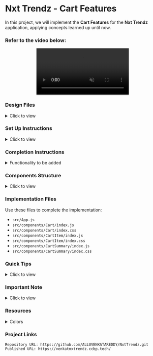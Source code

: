 # Nxt Trendz - Cart Features

In this project, we will implement the **Cart Features** for the **Nxt Trendz** application, applying concepts learned up until now.

### Refer to the video below:

<div style="text-align: center;">
  <video style="max-width:70%;box-shadow:0 2.8px 2.2px rgba(0, 0, 0, 0.12);outline:none;" loop="true" autoplay="autoplay" controls="controls" muted>
    <source src="https://assets.ccbp.in/frontend/content/react-js/nxt-trendz-cart-features-output.mp4" type="video/mp4">
  </video>
</div>

### Design Files

<details>
<summary>Click to view</summary>

- [Extra Small (Size < 576px) and Small (Size >= 576px)](https://assets.ccbp.in/frontend/content/react-js/nxt-trendz-cart-features-sm-output-v0.png)
- [Medium (Size >= 768px), Large (Size >= 992px) and Extra Large (Size >= 1200px)](https://assets.ccbp.in/frontend/content/react-js/nxt-trendz-cart-features-lg-output.png)

</details>

### Set Up Instructions

<details>
<summary>Click to view</summary>

- Download dependencies by running `npm install`
- Start up the app using `npm start`

</details>

### Completion Instructions

<details>
<summary>Functionality to be added</summary>

The app must have the following functionalities:

- **Feature 1**: 
  - When an unauthenticated user tries to access the **Cart** Route, they should be navigated to the **Login** Route.
  
- **Feature 2**: 
  - When an authenticated user tries to add the same product multiple times, the quantity of the product should be updated accordingly, and the cart item count in the header should remain the same.
  
- **Feature 3**: 
  - The total amount and number of items in the cart should be displayed in the **Cart** Route.
  - When the plus icon is clicked, the quantity of the product should be incremented by one.
  - When the minus icon is clicked, the quantity of the product should be decremented by one.
  - When the quantity of the product is one and the minus icon is clicked, the respective product should be removed from the cart.
  - Based on the quantity of the product, the product price and the total cost should be updated.

- **Feature 4**: 
  - When an authenticated user clicks on the **remove** button, the respective cart item should be removed.

- **Feature 5**: 
  - When an authenticated user clicks on the **Remove All** button, all cart items should be removed, and an **Empty Cart View** should be displayed.

The `CartContext` has an object as a value with the following properties:
- `cartList`: stores the cart items.
- `removeAllCartItems`: removes all items from the cart list.
- `addCartItem`: adds a product to the cart list.
- `removeCartItem`: removes a product from the cart list.
- `incrementCartItemQuantity`: increases the quantity of a product.
- `decrementCartItemQuantity`: decreases the quantity of a product.

</details>

### Components Structure

<details>
<summary>Click to view</summary>
<br/>
<div style="text-align: center;">
    <img src="https://assets.ccbp.in/frontend/content/react-js/nxt-trendz-cart-features-component-structure-breakdown.png" alt="component structure breakdown" style="max-width:100%;box-shadow:0 2.8px 2.2px rgba(0, 0, 0, 0.12)">
</div>
<br/>
</details>

### Implementation Files

Use these files to complete the implementation:

- `src/App.js`
- `src/components/Cart/index.js`
- `src/components/Cart/index.css`
- `src/components/CartItem/index.js`
- `src/components/CartItem/index.css`
- `src/components/CartSummary/index.js`
- `src/components/CartSummary/index.css`

### Quick Tips

<details>
<summary>Click to view</summary>

- The `line-height` CSS property sets the height of a line box. It's commonly used to set the distance between lines of text:

  ```css
  line-height: 1.5;
  ```

- The `find()` array method returns the first item's value that satisfies the provided testing function. If no item is found, it returns `undefined`:

  **Syntax**: `arr.find(Testing Function)`

</details>

### Important Note

<details>
<summary>Click to view</summary>

- **Icons**: 
  - `BsPlusSquare`, `BsDashSquare` icons from `react-icons` should be used for **plus** and **minus** buttons in the cart item.
  - `AiFillCloseCircle` icon from react-icons should be used for the **remove** button in the cart item.
  
- **Test Attributes**: 
  - The Cart Item should consist of two HTML button elements with `data-testid` attribute values as **plus** and **minus**, respectively.
  - The Cart Item should consist of an HTML button element with `data-testid` attribute values as **remove**.

- **Product Image**: 
  - The product image in **Cart Item** Route should have the `alt` as the `title` of the product.

- **Prime User Credentials**:
  ```text
   username: rahul
   password: rahul@2021
  ```

- **Non-Prime User Credentials**:
  ```text
   username: raja
   password: raja@2021
  ```

</details>

### Resources

<details>
<summary>Colors</summary>

<div style="background-color: #0b69ff; width: 150px; padding: 10px; color: white">Hex: #0b69ff</div>
<div style="background-color: #171f46; width: 150px; padding: 10px; color: white">Hex: #171f46</div>
<div style="background-color: #616e7c; width: 150px; padding: 10px; color: white">Hex: #616e7c</div>
<div style="background-color: #ffffff; width: 150px; padding: 10px; color: black">Hex: #ffffff</div>

</details>


### Project Links

    Repository URL: https://github.com/ALLUVENKATAREDDY/NxtTrendz.git
    Published URL: https://venkatnxtrendz.ccbp.tech/
